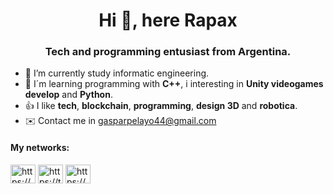 <h1 align="center">Hi 👋, here Rapax</h1>
<h3 align="center">Tech and programming entusiast from Argentina.</h3>

- 📕 I’m currently study informatic engineering.
- 👀 I´m learning programming with **C++**, i interesting in **Unity videogames develop** and **Python**.
- 👍 I like **tech**, **blockchain**, **programming**, **design 3D** and **robotica**.
- ✉️ Contact me in gasparpelayo44@gmail.com

<h4 align="left">My networks:</h4>
<p align="left">
<a href="https://www.linkedin.com/in/gaspar-pelayo-8b627824a/" target="blank"><img align="center" src="https://raw.githubusercontent.com/rahuldkjain/github-profile-readme-generator/master/src/images/icons/Social/linked-in-alt.svg" alt="https://www.linkedin.com/in/gaspar-pelayo-8b627824a/" height="30" width="40" /></a>
<a href="https://twitter.com/gasparrrx6" target="blank"><img align="center" src="https://raw.githubusercontent.com/rahuldkjain/github-profile-readme-generator/master/src/images/icons/Social/twitter.svg" alt="https://twitter.com/gasparrrx6" height="30" width="40" /></a>
<a href="https://www.reddit.com/user/gasparrrx6" target="blank"><img align="center" src="https://raw.githubusercontent.com/rahuldkjain/github-profile-readme-generator/master/src/images/icons/Social/reddit.svg" alt="https://www.reddit.com/user/gasparrrx6" height="30" width="40" /></a>
</p>

<!-- This README is inspiring in https://github.com/leandrofiadone/leandrofiadone#connect-with-me -->
